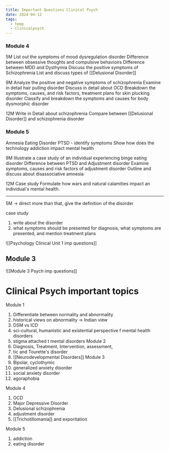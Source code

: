 ```yaml
---
title: Important Questions Clinical Psych
date: 2024-04-12
tags:
  - temp
  - clinicalpsych
---
```

### Module 4
5M
List out the symptoms of mood dysregulation disorder
Difference between obsessive thoughts and compulsive behavioirs
Difference between MDD and Dysthymia 
Discuss the positive symptoms of Schizophrenia 
List and discuss types of [[Delusional Disorder]]

9M
Analyze the positive and negative symptoms of schizophrenia 
Examine in detail hair pulling disorder
Discuss in detail about OCD
Breakdown the symptoms, causes, and risk factors, treatment plans for skin plucking disorder
Classify and breakdown the symptoms and causes for body dysmorphic disorder 

12M
Write in Detail about schizophrenia
Compare between [[Delusional Disorder]] and schizophrenia disorder

### Module 5
Amnesia
Eating Disorder
PTSD - identify symptoms
Show how does the technology addiction impact mental health

9M
Illustrate a case study of an individual experiencing binge eating disorder
Difference between PTSD and Adjustment disorder
Examine symptoms, causes and risk factors of adjustment disorder
Outline and discuss about disassociative amnesia

12M 
Case study
Formulate how wars and natural calamities impact an individual's mental health.

---

5M -> direct 
more than that, give the definition of the disorder

case study 
1) write about the disorder
2) what symptoms should be presented for diagnosis, what symptoms are presented, and mention treatment plans

![[Psychology Clinical Unit 1 imp questions]]

## Module 3
![[Module 3 Psych imp questions]]


# Clinical Psych important topics

Module 1
1) Differentiate between normality and abnormality
2) historical views on abnormality -> Indian view
3) DSM vs ICD
4) sci-cultural, humanistic and existential perspective f mental health disorders
5) stigma attached t mental disorders
 Module 2
 1) Diagnosis, Treatment, Intervention, assessment, 
 2) tic and Tourette's disorder
 3) [[Neurodevelopmental Disorders]]
Module 3
1) Bipolar, cyclothymic
2) generalized anxiety disorder 
3) social anxiety disorder
4) agoraphobia 

Module 4
1) OCD
2) Major Depressive Disorder
3) Delusional schizophrenia
4) adjustment disorder
5) [[Trichotillomania]] and exporitation

Module 5
1) addiction
2) eating disorder
